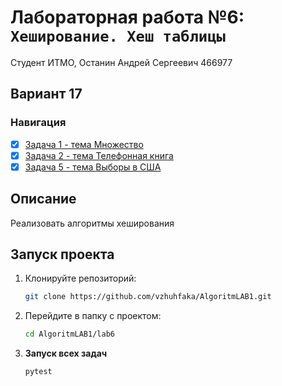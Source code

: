 # Лабораторная работа №6: `Хеширование. Хеш таблицы`

Студент ИТМО, Останин Андрей Сергеевич 466977
## Вариант 17
### Навигация

- [X] [Задача 1 - тема Множество](task1/README.md)
- [X] [Задача 2 - тема Телефонная книга](task2/README.md)
- [X] [Задача 5 - тема Выборы в США](task5/README.md)

## Описание
Реализовать алгоритмы хеширования

## Запуск проекта
1. Клонируйте репозиторий:
   ```bash
   git clone https://github.com/vzhuhfaka/AlgoritmLAB1.git
   ```
2. Перейдите в папку с проектом:
   ```bash
   cd AlgoritmLAB1/lab6
   ```
3. **Запуск всех задач**
    ```bash
    pytest
   ```
